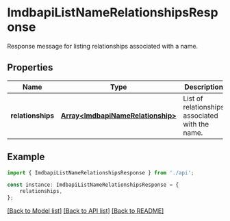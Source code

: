 # ImdbapiListNameRelationshipsResponse

Response message for listing relationships associated with a name.

## Properties

Name | Type | Description | Notes
------------ | ------------- | ------------- | -------------
**relationships** | [**Array&lt;ImdbapiNameRelationship&gt;**](ImdbapiNameRelationship.md) | List of relationships associated with the name. | [optional] [default to undefined]

## Example

```typescript
import { ImdbapiListNameRelationshipsResponse } from './api';

const instance: ImdbapiListNameRelationshipsResponse = {
    relationships,
};
```

[[Back to Model list]](../README.md#documentation-for-models) [[Back to API list]](../README.md#documentation-for-api-endpoints) [[Back to README]](../README.md)
